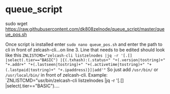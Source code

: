 # queue_script
sudo wget https://raw.githubusercontent.com/dk808zelnode/queue_script/master/queue_pos.sh

Once script is installed enter `sudo nano queue_pos.sh` and enter the path to cli in front of zelcash-cli...on line 3. Line that needs to be edited should look like this `ZNLISTCMD="zelcash-cli listzelnodes |jq -r '[.[] |select(.tier=="BASIC") |{(.txhash):(.status+" "+(.version|tostring)+" "+.addr+" "+(.lastseen|tostring)+" "+(.activetime|tostring)+" "+(.lastpaid|tostring)+" "+.ipaddress)}]|add'"` So just add `/usr/bin/` or `/usr/local/bin/` in front of zelcash-cli. Example: `ZNLISTCMD="usr/bin/zelcash-cli listzelnodes |jq -r '[.[] |select(.tier=="BASIC")....
